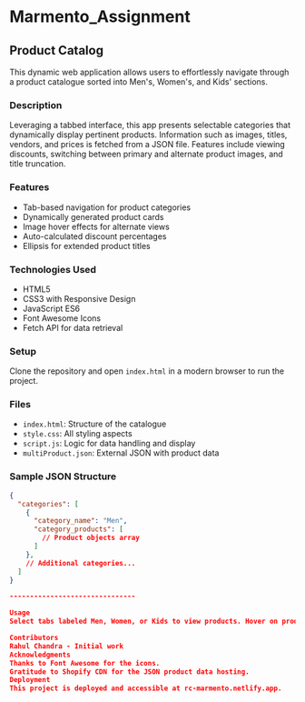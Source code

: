 # Marmento_Assignment

## Product Catalog

This dynamic web application allows users to effortlessly navigate through a product catalogue sorted into Men's, Women's, and Kids' sections.

### Description

Leveraging a tabbed interface, this app presents selectable categories that dynamically display pertinent products. Information such as images, titles, vendors, and prices is fetched from a JSON file. Features include viewing discounts, switching between primary and alternate product images, and title truncation.

### Features

- Tab-based navigation for product categories
- Dynamically generated product cards
- Image hover effects for alternate views
- Auto-calculated discount percentages
- Ellipsis for extended product titles

### Technologies Used

- HTML5
- CSS3 with Responsive Design
- JavaScript ES6
- Font Awesome Icons
- Fetch API for data retrieval

### Setup

Clone the repository and open `index.html` in a modern browser to run the project.

### Files

- `index.html`: Structure of the catalogue
- `style.css`: All styling aspects
- `script.js`: Logic for data handling and display
- `multiProduct.json`: External JSON with product data

### Sample JSON Structure

```json
{
  "categories": [
    {
      "category_name": "Men",
      "category_products": [
        // Product objects array
      ]
    },
    // Additional categories...
  ]
}

-------------------------------

Usage
Select tabs labeled Men, Women, or Kids to view products. Hover on product images for alternate views.

Contributors
Rahul Chandra - Initial work
Acknowledgments
Thanks to Font Awesome for the icons.
Gratitude to Shopify CDN for the JSON product data hosting.
Deployment
This project is deployed and accessible at rc-marmento.netlify.app.
